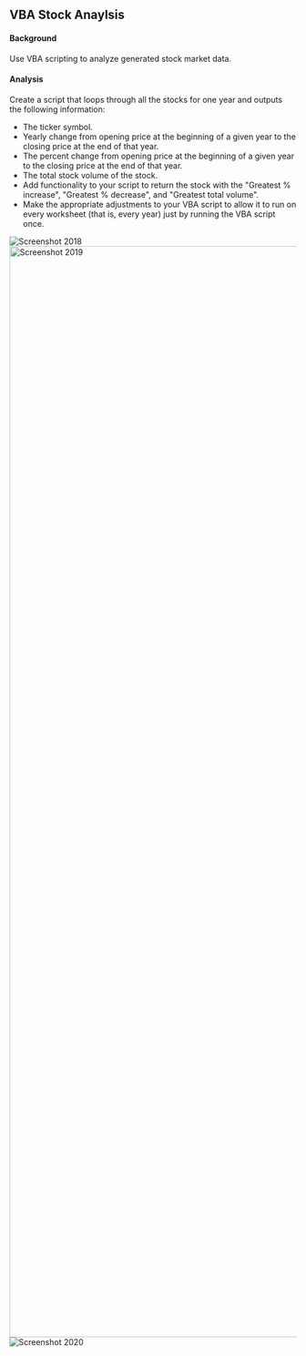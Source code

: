 ## VBA Stock Anaylsis

#### Background

Use VBA scripting to analyze generated stock market data.

#### Analysis

Create a script that loops through all the stocks for one year and outputs the following information:

* The ticker symbol.
* Yearly change from opening price at the beginning of a given year to the closing price at the end of that year.
* The percent change from opening price at the beginning of a given year to the closing price at the end of that year.
* The total stock volume of the stock.
* Add functionality to your script to return the stock with the "Greatest % increase", "Greatest % decrease", and "Greatest total volume". 
* Make the appropriate adjustments to your VBA script to allow it to run on every worksheet (that is, every year) just by running the VBA script once.

![Screenshot 2018](https://user-images.githubusercontent.com/10196762/209717429-055e3378-e58e-433e-aece-4a89e1cb6184.png)
<img width="1917" alt="Screenshot 2019" src="https://user-images.githubusercontent.com/10196762/209717547-63a6b848-5736-43ce-8a44-45cd0445868a.png">
![Screenshot 2020](https://user-images.githubusercontent.com/10196762/209717539-f1325cd7-a243-40fe-937d-697f451cd466.png)
